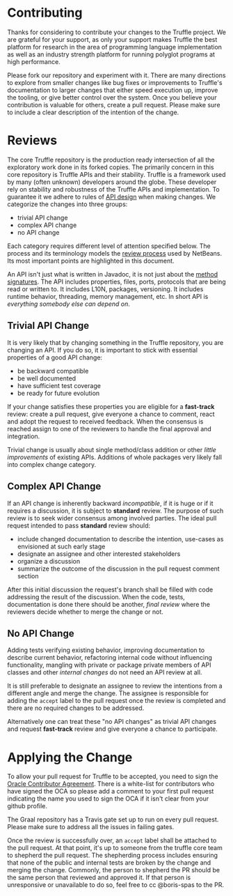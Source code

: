 # Contributing

Thanks for considering to contribute your changes to the Truffle project. We are grateful for
your support, as only your support makes Truffle the best platform for research in the area
of programming language implementation as well as an industry strength platform for
running polyglot programs at high performance.

Please fork our repository and experiment with it. There are many directions to explore from smaller changes like
bug fixes or improvements to Truffle's documentation to larger changes that either
speed execution up, improve the tooling, or give better control over the system.
Once you believe your contribution is valuable for others, create a pull request.
Please make sure to include a clear description of the intention of the change.

# Reviews

The core Truffle repository is the production ready intersection of all the exploratory
work done in its forked copies. The primarily concern in this core repository is Truffle
APIs and their stability. Truffle is a framework used by many (often unknown) developers
around the globe. These developer rely on stability and robustness of the Truffle APIs
and implementation. To guarantee it we adhere to rules of
[API design][3] when making changes. We categorize the changes into three groups:
- trivial API change
- complex API change
- no API change

Each category requires different level of attention specified below. The process and its terminology
models the [review process][2] used by NetBeans. Its most important points are highlighted in this
document.

An API isn't just what is written in Javadoc, it is not just about the [method signatures][4].
The API includes properties, files, ports, protocols that are being read or written to.
It includes L10N, packages, versioning. It includes runtime behavior, threading,
memory management, etc. In short API is *everything somebody else can depend on*.

## Trivial API Change

It is very likely that by changing something in the Truffle repository, you are changing an API. If you
do so, it is important to stick with essential properties of a good API change:

- be backward compatible
- be well documented
- have sufficient test coverage
- be ready for future evolution

If your change satisfies these properties you are eligible for a **fast-track** review: create a pull request,
give everyone a chance to comment, react and adopt the request to received feedback. When the consensus is
reached assign to one of the reviewers to handle the final approval and integration.

Trivial change is usually about single method/class addition or other *little improvements* of existing APIs.
Additions of whole packages very likely fall into complex change category.

## Complex API Change

If an API change is inherently backward *incompatible*, if it is huge or if it requires a discussion,
it is subject to **standard** review. The purpose of such review is to seek wider consensus among involved parties. The ideal pull request intended to pass **standard** review should:

- include changed documentation to describe the intention, use-cases as envisioned at such early stage
- designate an assignee and other interested stakeholders
- organize a discussion
- summarize the outcome of the discussion in the pull request comment section

After this initial discussion the request's branch shall be filled with code addressing
the result of the discussion. When the code, tests, documentation is done there should be another,
*final review* where the reviewers decide whether to merge the change or not.

## No API Change

Adding tests verifying existing behavior, improving documentation to describe current behavior, refactoring
internal code without influencing functionality, mangling with private or package private members of API
classes and other *internal changes* do not need an API review at all.

It is still preferable to designate an assignee to review the intentions from a different
angle and merge the change. The assignee is responsible for adding the `accept` label to the
pull request once the review is completed and there are no required changes to be addressed.

Alternatively one can treat these "no API changes" as trivial API changes
and request **fast-track** review and give everyone a chance to participate.

# Applying the Change

To allow your pull request for Truffle to be accepted, you need to sign the [Oracle Contributor Agreement][1].
There is a white-list for contributors who have signed the OCA so please add a comment
to your first pull request indicating the name you used to sign the OCA if it isn't clear
from your github profile.

The Graal repository has a Travis gate set up to run on every pull request.
Please make sure to address all the issues in failing gates.

Once the review is successfully over, an `accept` label shall be attached to the pull request. 
At that point, it's up to someone from the truffle core team to shepherd the pull request.
The shepherding process includes ensuring that none of the public and internal tests are broken by the change and merging the change.
Commonly, the person to shepherd the PR should be the same person that reviewed and approved it.
If that person is unresponsive or unavailable to do so, feel free to cc @boris-spas to the PR.

[1]: http://www.oracle.com/technetwork/community/oca-486395.html
[2]: http://wiki.netbeans.org/APIReviews
[3]: http://wiki.apidesign.org/wiki/TheAPIBook
[4]: http://wiki.apidesign.org/wiki/TruffleSigtest
[5]: https://help.github.com/articles/assigning-issues-and-pull-requests-to-other-github-users/
